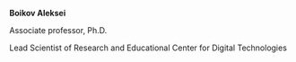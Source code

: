 **Boikov Aleksei**

Associate professor, Ph.D.

Lead Scientist of Research and Educational 
Center for Digital Technologies
